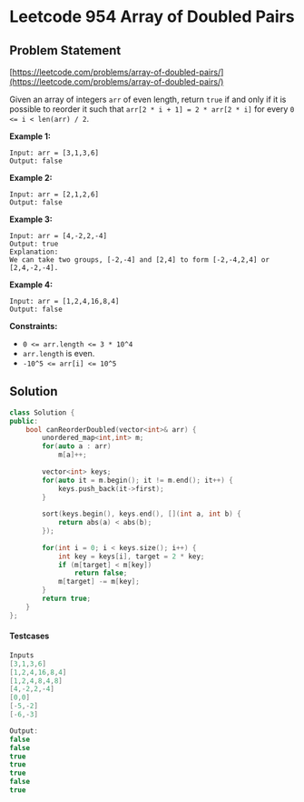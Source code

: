 # Leetcode 954 Array of Doubled Pairs

## Problem Statement

[https://leetcode.com/problems/array-of-doubled-pairs/](https://leetcode.com/problems/array-of-doubled-pairs/)

Given an array of integers `arr` of even length, return `true` if and only if it is possible to reorder it such that `arr[2 * i + 1] = 2 * arr[2 * i]` for every `0 <= i < len(arr) / 2`.

**Example 1:**

```text
Input: arr = [3,1,3,6]
Output: false
```

**Example 2:**

```text
Input: arr = [2,1,2,6]
Output: false
```

**Example 3:**

```text
Input: arr = [4,-2,2,-4]
Output: true
Explanation: 
We can take two groups, [-2,-4] and [2,4] to form [-2,-4,2,4] or [2,4,-2,-4].
```

**Example 4:**

```text
Input: arr = [1,2,4,16,8,4]
Output: false
```

**Constraints:**

* `0 <= arr.length <= 3 * 10^4`
* `arr.length` is even.
* `-10^5 <= arr[i] <= 10^5`

## Solution

```cpp
class Solution {
public:
    bool canReorderDoubled(vector<int>& arr) {
        unordered_map<int,int> m;
        for(auto a : arr) 
            m[a]++;
            
        vector<int> keys;
        for(auto it = m.begin(); it != m.end(); it++) {
            keys.push_back(it->first);
        }
        
        sort(keys.begin(), keys.end(), [](int a, int b) {
            return abs(a) < abs(b);
        });
        
        for(int i = 0; i < keys.size(); i++) {
            int key = keys[i], target = 2 * key;
            if (m[target] < m[key]) 
                return false;
            m[target] -= m[key];
        }
        return true; 
    }
};
```

#### Testcases

```cpp
Inputs
[3,1,3,6]
[1,2,4,16,8,4]
[1,2,4,8,4,8]
[4,-2,2,-4]
[0,0]
[-5,-2]
[-6,-3]

Output:
false
false
true
true
true
false
true
```

